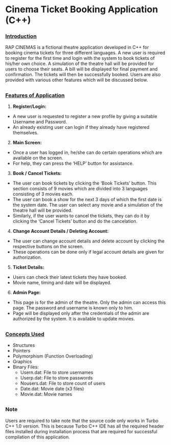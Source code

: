 # Cinema Ticket Booking Application (C++)


### <ins>**Introduction**</ins>

RAP CINEMAS is a fictional theatre application developed in C++ for booking cinema tickets for three different languages. A new user is required to register for the first time and login with the system to book tickets of his/her own choice. A simulation of the theatre hall will be provided for users to choose their seats. A bill will be displayed for final payment and confirmation. The tickets will then be successfully booked. Users are also provided with various other features which will be discussed below.

##


### <ins>**Features of Application**</ins>

1. **Register/Login:**
  - A new user is requested to register a new profile by giving a suitable Username and Password.
  - An already existing user can login if they already have registered themselves.

2. **Main Screen:**
  - Once a user has logged in, he/she can do certain operations which are available on the screen.
  - For help, they can press the ‘HELP’ button for assistance.

3. **Book / Cancel Tickets:**
  - The user can book tickets by clicking the ‘Book Tickets’ button. This section consists of 9 movies which are divided into 3 languages consisting of 3 movies each.
  - The user can book a show for the next 3 days of which the first date is the system date. The user can select any movie and a simulation of the theatre hall will be provided.
  - Similarly, if the user wants to cancel the tickets, they can do it by clicking the ‘Cancel Tickets’ button and do the cancelation.

4. **Change Account Details / Deleting Account:**
  - The user can change account details and delete account by clicking the respective buttons on the screen.
  - These operations can be done only if legal account details are given for authorization.

5. **Ticket Details:**
  - Users can check their latest tickets they have booked.
  - Movie name, timing and date will be displayed.

6. **Admin Page:**
  - This page is for the admin of the theatre. Only the admin can access this page. The password and username is known only to him.
  - Page will be displayed only after the credentials of the admin are authorized by the system. It is available  to update movies.
    
##


### <ins>**Concepts Used**</ins>

- Structures
- Pointers
- Polymorphism (Function Overloading)
- Graphics
- Binary Files:
  - Usern.dat: File to store usernames
  - Userp.dat: File to store passwords
  - Nousers.dat: File to store count of users
  - Date.dat: Movie date (x3 files)
  - Movie.dat: Movie names

##


### </ins>**Note**</ins>

Users are required to take note that the source code only works in Turbo C++ 1.0 version. This is because Turbo C++ IDE has all the required header files installed during installation process that are required for successful compilation of this application.








